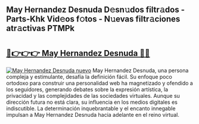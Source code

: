 ## May Hernandez Desnuda D𝚎sn𝚞dos filtr𝚊dos - Parts-Khk Vid𝚎os f𝚘tos - N𝚞evas filtr𝚊ciones atr𝚊ctivas PTMPk

# <h2><a href="http://mb9koy.tromn.icu/?c=May+Hernandez+Desnuda">🔗👉👉👉 May Hernandez Desnuda 🔗🔗</a></h2>

[![May Hernandez Desnuda nuevo](https://i.imgur.com/pEAQMta.gif)](http://mb9koy.tromn.icu/?c=May+Hernandez+Desnuda)
May Hernandez Desnuda, una persona compleja y estimulante, desafía la definición fácil. Su enfoque poco ortodoxo para construir una personalidad web ha magnetizado y ofendido a los seguidores, generando debates sobre la expresión artística, la privacidad y las complejidades de las sociedades virtuales. Aunque su dirección futura no está clara, su influencia en los medios digitales es indiscutible. La determinación inquebrantable y el encanto innegable impulsan a May Hernandez Desnuda hacia adelante en el reino virtual.
